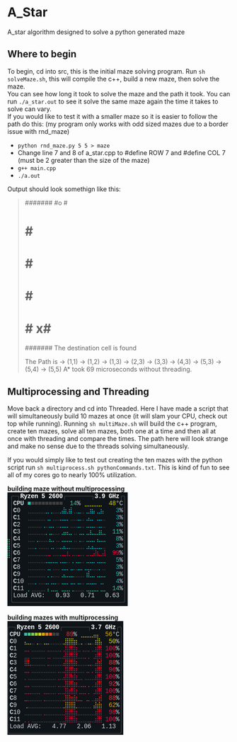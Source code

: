 # A_Star
A_star algorithm designed to solve a python generated maze

## Where to begin
To begin, cd into src, this is the initial maze solving program. Run `sh solveMaze.sh`, this will compile the c++, build a new maze, then solve the maze.  
You can see how long it took to solve the maze and the path it took. You can run `./a_star.out` to see it solve the same maze again the time it takes to solve can vary.  
If you would like to test it with a smaller maze so it is easier to follow the path do this: (my program only works with odd sized mazes due to a border issue with rnd_maze)  

 - `python rnd_maze.py 5 5 > maze`  
 - Change line 7 and 8 of a_star.cpp to #define ROW 7 and #define COL 7 (must be 2 greater than the size of the maze)  
 - `g++ main.cpp`
 - `./a.out`

Output should look somethign like this:

> #######
> #o    #
> # # ###
> # #   #
> # # ###
> # #  x#
> #######
> The destination cell is found
> 
> The Path is -> (1,1) -> (1,2) -> (1,3) -> (2,3) -> (3,3) -> (4,3) -> (5,3) -> (5,4) -> (5,5) 
> A* took 69 microseconds without threading.  


## Multiprocessing and Threading
Move back a directory and cd into Threaded. Here I have made a script that will simultaneously build 10 mazes at once (it will slam your CPU, check out top while running).  Running `sh multiMaze.sh` will build the c++ program, create ten mazes, solve all ten mazes, both one at a time and then all at once with threading and compare the times. The path here will look strange and make no sense due to the threads solving simultaneously.  

If you would simply like to test out creating the ten mazes with the python script run `sh multiprocess.sh pythonCommands.txt`. This is kind of fun to see all of my cores go to nearly 100% utilization.  

**building maze without multiprocessing**
![no multiprocessing](.images/no_multi.png)  

**building mazes with multiprocessing**
![with multiprocessing](.images/multi.png)  
